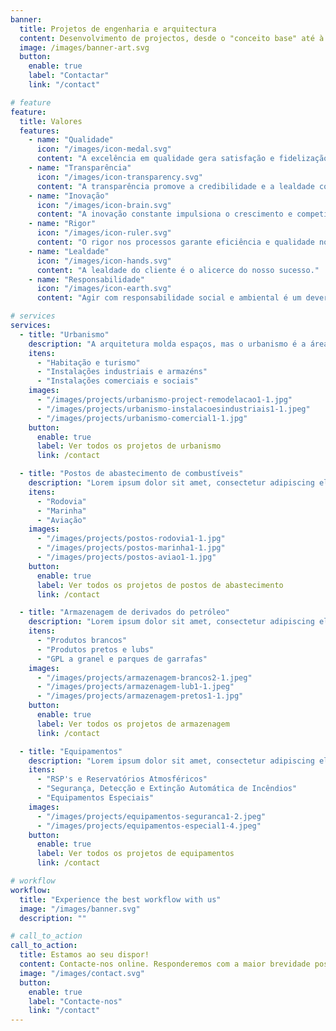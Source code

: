 ```yaml
---
banner:
  title: Projetos de engenharia e arquitectura
  content: Desenvolvimento de projectos, desde o "conceito base" até à gestão e fiscalização de obra, passando pelos projectos de arquitectura e engenharias de especialidades, bem como programas de concurso para  execução de obra, permitindo desta forma assegurar a garantia de um conhecimento sólido de todas as fases que integram a realização de qualquer obra.
  image: /images/banner-art.svg
  button:
    enable: true
    label: "Contactar"
    link: "/contact"

# feature
feature:
  title: Valores
  features:
    - name: "Qualidade"
      icon: "/images/icon-medal.svg"
      content: "A excelência em qualidade gera satisfação e fidelização do cliente."
    - name: "Transparência"
      icon: "/images/icon-transparency.svg"
      content: "A transparência promove a credibilidade e a lealdade com o cliente."
    - name: "Inovação"
      icon: "/images/icon-brain.svg"
      content: "A inovação constante impulsiona o crescimento e competitividade empresarial."
    - name: "Rigor"
      icon: "/images/icon-ruler.svg"
      content: "O rigor nos processos garante eficiência e qualidade nos resultados."
    - name: "Lealdade"
      icon: "/images/icon-hands.svg"
      content: "A lealdade do cliente é o alicerce do nosso sucesso."
    - name: "Responsabilidade"
      icon: "/images/icon-earth.svg"
      content: "Agir com responsabilidade social e ambiental é um dever coletivo."

# services
services:
  - title: "Urbanismo"
    description: "A arquitetura molda espaços, mas o urbanismo é a área que os conecta. O desafio é encontrar o equilíbrio entre o individual e o coletivo, criando uma paisagem urbana funcional e atraente."
    itens:
      - "Habitação e turismo"
      - "Instalações industriais e armazéns"
      - "Instalações comerciais e sociais"
    images:
      - "/images/projects/urbanismo-project-remodelacao1-1.jpg"
      - "/images/projects/urbanismo-instalacoesindustriais1-1.jpeg"
      - "/images/projects/urbanismo-comercial1-1.jpg"
    button:
      enable: true
      label: Ver todos os projetos de urbanismo
      link: /contact

  - title: "Postos de abastecimento de combustíveis"
    description: "Lorem ipsum dolor sit amet, consectetur adipiscing elit. Consequat tristique eget amet, tempus eu at consecttur. Leo facilisi nunc viverra tellus. Ac laoreet sit vel consquat. consectetur adipiscing elit. Consequat tristique eget amet, tempus eu at consecttur. Leo facilisi nunc viverra tellus. Ac laoreet sit vel consquat."
    itens:
      - "Rodovia"
      - "Marinha"
      - "Aviação"
    images:
      - "/images/projects/postos-rodovia1-1.jpg"
      - "/images/projects/postos-marinha1-1.jpg"
      - "/images/projects/postos-aviao1-1.jpg"
    button:
      enable: true
      label: Ver todos os projetos de postos de abastecimento
      link: /contact

  - title: "Armazenagem de derivados do petróleo"
    description: "Lorem ipsum dolor sit amet, consectetur adipiscing elit. Consequat tristique eget amet, tempus eu at consecttur. Leo facilisi nunc viverra tellus. Ac laoreet sit vel consquat. consectetur adipiscing elit. Consequat tristique eget amet, tempus eu at consecttur. Leo facilisi nunc viverra tellus. Ac laoreet sit vel consquat."
    itens:
      - "Produtos brancos"
      - "Produtos pretos e lubs"
      - "GPL a granel e parques de garrafas"
    images:
      - "/images/projects/armazenagem-brancos2-1.jpeg"
      - "/images/projects/armazenagem-lub1-1.jpeg"
      - "/images/projects/armazenagem-pretos1-1.jpg"
    button:
      enable: true
      label: Ver todos os projetos de armazenagem
      link: /contact

  - title: "Equipamentos"
    description: "Lorem ipsum dolor sit amet, consectetur adipiscing elit. Consequat tristique eget amet, tempus eu at consecttur. Leo facilisi nunc viverra tellus. Ac laoreet sit vel consquat. consectetur adipiscing elit. Consequat tristique eget amet, tempus eu at consecttur. Leo facilisi nunc viverra tellus. Ac laoreet sit vel consquat."
    itens:
      - "RSP's e Reservatórios Atmosféricos"
      - "Segurança, Detecção e Extinção Automática de Incêndios"
      - "Equipamentos Especiais"
    images:
      - "/images/projects/equipamentos-seguranca1-2.jpeg"
      - "/images/projects/equipamentos-especial1-4.jpeg"
    button:
      enable: true
      label: Ver todos os projetos de equipamentos
      link: /contact

# workflow
workflow:
  title: "Experience the best workflow with us"
  image: "/images/banner.svg"
  description: ""

# call_to_action
call_to_action:
  title: Estamos ao seu dispor!
  content: Contacte-nos online. Responderemos com a maior brevidade possível!
  image: "/images/contact.svg"
  button:
    enable: true
    label: "Contacte-nos"
    link: "/contact"
---
```

